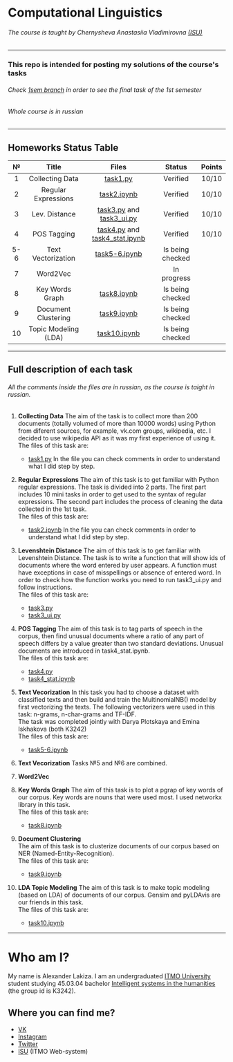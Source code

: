 # Computational Linguistics
###### The course is taught by Chernysheva Anastasiia Vladimirovna [(ISU)](https://isu.ifmo.ru/pls/apex/f?p=2143:PERSON:102085728817403::NO:RP:PID:182049)
---
### This repo is intended for posting my solutions of the course's tasks
###### Check [1sem branch](https://github.com/alexanderlakiza/cs224/tree/1sem) in order to see the final task of the 1st semester
###### Whole course is in russian
---
## Homeworks Status Table

| № | Title | Files | Status | Points |
|:-:|:-:|:-:|:-:|:-:|
| 1 | Collecting Data | [task1.py](https://github.com/alexanderlakiza/cs224/blob/main/task1/task1.py) | Verified | 10/10 |
| 2 | Regular Expressions | [task2.ipynb](https://github.com/alexanderlakiza/cs224/blob/main/task2/task2.ipynb) | Verified | 10/10 |
| 3 | Lev. Distance | [task3.py](https://github.com/alexanderlakiza/cs224/blob/main/task3/task3.py) and [task3_ui.py](https://github.com/alexanderlakiza/cs224/blob/main/task3/task3_ui.py)  | Verified | 10/10 |
| 4 | POS Tagging | [task4.py](https://github.com/alexanderlakiza/cs224/blob/main/task4/task4.py) and [task4_stat.ipynb](https://github.com/alexanderlakiza/cs224/blob/main/task4/task4_stat.ipynb) | Verified | 10/10 |
| 5-6 | Text Vectorization | [task5-6.ipynb](https://github.com/alexanderlakiza/cs224/blob/main/task5-6/task5-6.ipynb) | Is being checked |  |
| 7 | Word2Vec |  | In progress |  |
| 8 | Key Words Graph | [task8.ipynb](https://github.com/alexanderlakiza/cs224/blob/main/task8/task8.ipynb) | Is being checked |  |
| 9 | Document Clustering | [task9.ipynb](https://github.com/alexanderlakiza/cs224/blob/main/task9/task9.ipynb) | Is being checked |  |
| 10 | Topic Modeling (LDA) | [task10.ipynb](https://github.com/alexanderlakiza/cs224/blob/main/task10/task10.ipynb) | Is being checked |  |

---
## Full description of each task
###### All the comments inside the files are in russian, as the course is taight in russian.
1. __Collecting Data__ 
    The aim of the task is to collect more than 200 documents (totally volumed of more than 10000 words) using Python from diferent sources, for example, vk.com groups, wikipedia, etc. I decided to use wikipedia API as it was my first experience of using it.  
    The files of this task are:
    * [task1.py](https://github.com/alexanderlakiza/cs224/blob/main/task1/task1.py)
    In the file you can check comments in order to understand what I did step by step.
    
2. __Regular Expressions__ 
    The aim of this task is to get familiar with Python regular expressions. The task is divided into 2 parts. The first part includes 10 mini tasks in order to get used to the syntax of regular expressions. The second part includes the process of cleaning the data collected in the 1st task.  
    The files of this task are:
    * [task2.ipynb](https://github.com/alexanderlakiza/cs224/blob/main/task2/task2.ipynb)
    In the file you can check comments in order to understand what I did step by step.
     
3. __Levenshtein Distance__ 
    The aim of this task is to get familiar with Levenshtein Distance. The task is to write a function that will show ids of documents where the word entered by user appears. A function must have exceptions in case of misspellings or absence of entered word. In order to check how the function works you need to run task3_ui.py and follow instructions.  
    The files of this task are:
    * [task3.py](https://github.com/alexanderlakiza/cs224/blob/main/task3/task3.py) 
    * [task3_ui.py](https://github.com/alexanderlakiza/cs224/blob/main/task3/task3_ui.py)

4. __POS Tagging__ 
    The aim of this task is to tag parts of speech in the corpus, then find unusual documents where a ratio of any part of speech differs by a value greater than two standard deviations. Unusual documents are introduced in task4_stat.ipynb.  
    The files of this task are:
    * [task4.py](https://github.com/alexanderlakiza/cs224/blob/main/task4/task4.py)
    * [task4_stat.ipynb](https://github.com/alexanderlakiza/cs224/blob/main/task4/task4_stat.ipynb)

5. __Text Vecorization__
    In this task you had to choose a dataset with classified texts and then build and train the MultinomialNB() model by first vectorizing the texts. The following vectorizers were used in this task: n-grams, n-char-grams and TF-IDF.  
    The task was completed jointly with Darya Plotskaya and Emina Iskhakova (both K3242)  
    The files of this task are:
    * [task5-6.ipynb](https://github.com/alexanderlakiza/cs224/blob/main/task5-6/task5-6.ipynb)

6. __Text Vecorization__
    Tasks №5 and №6 are combined.

7. __Word2Vec__

8. __Key Words Graph__
    The aim of this task is to plot a pgrap of key words of our corpus. Key words are nouns that were used most. I used networkx library in this task.  
    The files of this task are:
    * [task8.ipynb](https://github.com/alexanderlakiza/cs224/blob/main/task8/task8.ipynb)

9. __Document Clustering__    
    The aim of this task is to clusterize documents of our corpus based on NER (Named-Entity-Recognition).  
    The files of this task are:
    * [task9.ipynb](https://github.com/alexanderlakiza/cs224/blob/main/task9/task9.ipynb)

10. __LDA Topic Modeling__
    The aim of this task is to make topic modeling (based on LDA) of documents of our corpus. Gensim and pyLDAvis are our friends in this task.  
    The files of this task are:
    * [task10.ipynb](https://github.com/alexanderlakiza/cs224/blob/main/task10/task10.ipynb) 
---

# Who am I?
My name is Alexander Lakiza. I am an undergraduated [ITMO University](https://itmo.ru/ru/) student studying 45.03.04 bachelor [Intelligent systems in the humanities](https://abit.itmo.ru/program/14533/) (the group id is K3242).
## Where you can find me?
* [VK](https://vk.com/alexanderlakiza)
* [Instagram](https://www.instagram.com/alexlakiza/)
* [Twitter](https://twitter.com/alexlakiza)
* [ISU](https://isu.ifmo.ru/pls/apex/f?p=2143:PERSON:102085728817403::NO:RP:PID:285469) (ITMO Web-system)